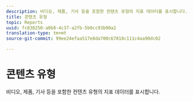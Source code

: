 ```yaml
---
description: 비디오, 제품, 기사 등을 포함한 컨텐츠 유형의 지표 데이터를 표시합니다.
title: 콘텐츠 유형
topic: Reports
uuid: fc838250-a0b8-4c37-a2fb-5b9cc93b90a2
translation-type: tm+mt
source-git-commit: 99ee24efaa517e8da700c67818c111c4aa90dc02

---
```



# 콘텐츠 유형

비디오, 제품, 기사 등을 포함한 컨텐츠 유형의 지표 데이터를 표시합니다.

